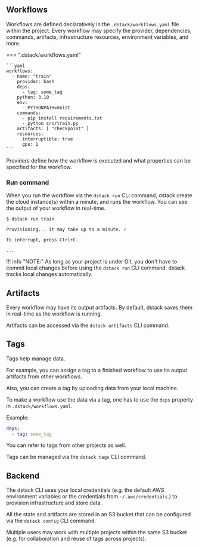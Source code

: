 ## Workflows

Workflows are defined declaratively in the `.dstack/workflows.yaml` file within the
project. Every workflow may specify the provider, dependencies, commands, artifacts,
infrastructure resources, environment variables, and more.

=== ".dstack/workflows.yaml"

    ```yaml
    workflows:
      - name: "train"
        provider: bash
        deps:
          - tag: some_tag
        python: 3.10
        env:
          - PYTHONPATH=mnist
        commands:
          - pip install requirements.txt
          - python src/train.py
        artifacts: [ "checkpoint" ]
        resources:
          interruptible: true
          gpu: 1
    ```

Providers define how the workflow is executed and what properties can be specified for the workflow.

### Run command

When you run the workflow via the `dstack run` CLI command, dstack create the cloud instance(s) within a minute,
and runs the workflow. You can see the output of your workflow in real-time.

```shell
$ dstack run train

Provisioning... It may take up to a minute. ✓

To interrupt, press Ctrl+C.

...
```

!!! info "NOTE:"
    As long as your project is under Git, you don't have to commit local changes before using the `dstack run` CLI command.
    dstack tracks local changes automatically.

## Artifacts

Every workflow may have its output artifacts. By default, dstack saves them in real-time as the workflow is running.

Artifacts can be accessed via the `dstack artifacts` CLI command.

## Tags

Tags help manage data.

For example, you can assign a tag to a finished workflow to use its output artifacts from other workflows.

Also, you can create a tag by uploading data from your local machine.

To make a workflow use the data via a tag, one has to use the `deps` property in `.dstack/workflows.yaml`.

Example:

```yaml
deps:
  - tag: some_tag
```

You can refer to tags from other projects as well.

Tags can be managed via the `dstack tags` CLI command.

## Backend

The dstack CLI uses your local credentials (e.g. the default AWS environment variables
or the credentials from `~/.aws/credentials`.) to provision infrastructure and store data.

All the state and artifacts are stored in an S3 bucket that can be configured via
the `dstack config` CLI command.

Multiple users may work with multiple projects within the same S3 bucket (e.g. for collaboration and
reuse of tags across projects).